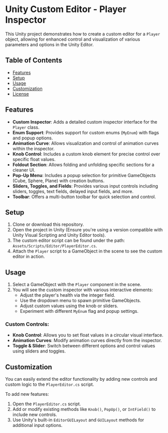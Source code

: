 # Unity Custom Editor - Player Inspector

This Unity project demonstrates how to create a custom editor for a `Player` object, allowing for enhanced control and visualization of various parameters and options in the Unity Editor.

## Table of Contents
- [Features](#features)
- [Setup](#setup)
- [Usage](#usage)
- [Customization](#customization)
- [License](#license)

## Features

- **Custom Inspector**: Adds a detailed custom inspector interface for the `Player` class.
- **Enum Support**: Provides support for custom enums (`MyEnum`) with flags and popup options.
- **Animation Curve**: Allows visualization and control of animation curves within the inspector.
- **Knob Control**: Includes a custom knob element for precise control over specific float values.
- **Foldout Section**: Allows folding and unfolding specific sections for a cleaner UI.
- **Pop-Up Menu**: Includes a popup selection for primitive GameObjects (Cube, Sphere, Plane) with creation buttons.
- **Sliders, Toggles, and Fields**: Provides various input controls including sliders, toggles, text fields, delayed input fields, and more.
- **Toolbar**: Offers a multi-button toolbar for quick selection and control.

## Setup

1. Clone or download this repository.
2. Open the project in Unity (Ensure you're using a version compatible with Unity Visual Scripting and Unity Editor tools).
3. The custom editor script can be found under the path: `Assets/Scripts/Editor/PlayerEditor.cs`.
4. Attach the `Player` script to a GameObject in the scene to see the custom editor in action.

## Usage

1. Select a GameObject with the `Player` component in the scene.
2. You will see the custom inspector with various interactive elements:
    - Adjust the player's health via the integer field.
    - Use the dropdown menu to spawn primitive GameObjects.
    - Adjust custom values using the knob or sliders.
    - Experiment with different `MyEnum` flag and popup settings.

### Custom Controls:

- **Knob Control**: Allows you to set float values in a circular visual interface.
- **Animation Curves**: Modify animation curves directly from the inspector.
- **Toggle & Slider**: Switch between different options and control values using sliders and toggles.

## Customization

You can easily extend the editor functionality by adding new controls and custom logic to the `PlayerEditor.cs` script.

To add new features:
1. Open the `PlayerEditor.cs` script.
2. Add or modify existing methods like `Knob()`, `PopUp()`, or `IntField()` to include new controls.
3. Use Unity's built-in `EditorGUILayout` and `GUILayout` methods for additional input options.
 